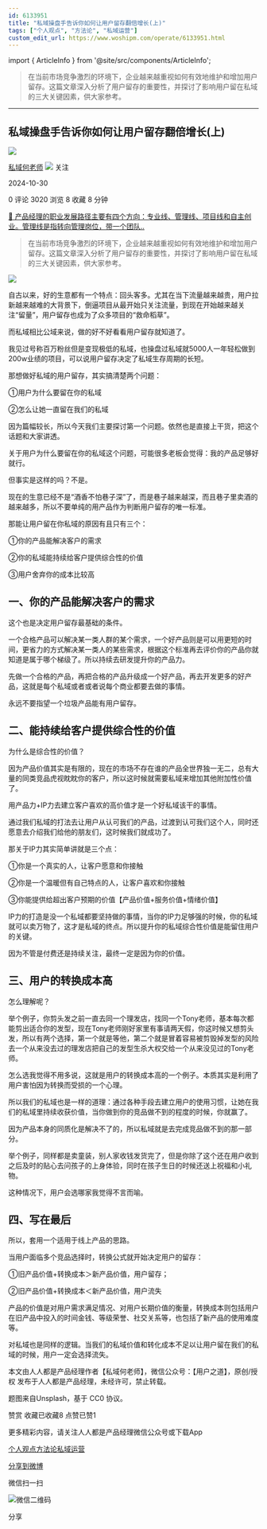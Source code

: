 ```yaml
---
id: 6133951
title: "私域操盘手告诉你如何让用户留存翻倍增长(上)"
tags: ["个人观点", "方法论", "私域运营"]
custom_edit_url: https://www.woshipm.com/operate/6133951.html
---
```

import { ArticleInfo } from '@site/src/components/ArticleInfo';

<ArticleInfo
    author="私域何老师"
    authorLink="https://www.woshipm.com/u/818092"
    published="2024-10-30"
    views={3020}
    comments={0}
    collects={8}
/>

> 在当前市场竞争激烈的环境下，企业越来越重视如何有效地维护和增加用户留存。这篇文章深入分析了用户留存的重要性，并探讨了影响用户留在私域的三大关键因素，供大家参考。

---

## 私域操盘手告诉你如何让用户留存翻倍增长(上)

[![](https://static.woshipm.com/view/woshipm_api_def_20240823130814_6595.jpg?imageView2/1/w/72/h/72/q/100)](https://www.woshipm.com/u/818092)

[私域何老师](https://www.woshipm.com/u/818092) ![](https://static.woshipm.com/tag/1101_1@2x.png) 关注

2024-10-30

0 评论 3020 浏览 8 收藏 8 分钟

[🔗 产品经理的职业发展路径主要有四个方向：专业线、管理线、项目线和自主创业。管理线是指转向管理岗位，带一个团队..](https://ke.qidianla.com/courses/90pm)

> 在当前市场竞争激烈的环境下，企业越来越重视如何有效地维护和增加用户留存。这篇文章深入分析了用户留存的重要性，并探讨了影响用户留在私域的三大关键因素，供大家参考。

![](https://image.woshipm.com/2024/10/30/5200e23e-968c-11ef-b0e5-00163e142b65.png)

自古以来，好的生意都有一个特点：回头客多。尤其在当下流量越来越贵，用户拉新越来越难的大背景下，倒逼项目从最开始只关注流量，到现在开始越来越关注“留量”，用户留存也成为了众多项目的“救命稻草”。

而私域相比公域来说，做的好不好看看用户留存就知道了。

我见过号称百万粉丝但是变现极低的私域，也操盘过私域就5000人一年轻松做到200w业绩的项目，可以说用户留存决定了私域生存周期的长短。

那想做好私域的用户留存，其实搞清楚两个问题：

①用户为什么要留在你的私域

②怎么让她一直留在我们的私域

因为篇幅较长，所以今天我们主要探讨第一个问题。依然也是直接上干货，把这个话题和大家讲透。

关于用户为什么要留在你的私域这个问题，可能很多老板会觉得：我的产品足够好就行。

但事实是这样的吗？不是。

现在的生意已经不是“酒香不怕巷子深”了，而是巷子越来越深，而且巷子里卖酒的越来越多，所以不要单纯的用产品作为判断用户留存的唯一标准。

那能让用户留在你私域的原因有且只有三个：

①你的产品能解决客户的需求

②你的私域能持续给客户提供综合性的价值

③用户舍弃你的成本比较高

## 一、你的产品能解决客户的需求

这个也是决定用户留存最基础的条件。

一个合格产品可以解决某一类人群的某个需求，一个好产品则是可以用更短的时间，更省力的方式解决某一类人的某些需求，根据这个标准再去评价你的产品你就知道是属于哪个梯级了。所以持续去研发提升你的产品力。

先做一个合格的产品，再把合格的产品升级成一个好产品，再去开发更多的好产品，这就是每个私域或者或者说每个商业都要去做的事情。

永远不要指望一个垃圾产品能有用户留存。

## 二、能持续给客户提供综合性的价值

为什么是综合性的价值？

因为产品价值其实是有限的，现在的市场不存在谁的产品全世界独一无二，总有大量的同类竞品虎视眈眈你的客户，所以这时候就需要私域来增加其他附加性价值了。

用产品力+IP力去建立客户喜欢的高价值才是一个好私域该干的事情。

通过我们私域的打法去让用户从认可我们的产品，过渡到认可我们这个人，同时还愿意去介绍我们给他的朋友们，这时候我们就成功了。

那关于IP力其实简单讲就是三个点：

①你是一个真实的人，让客户愿意和你接触

②你是一个温暖但有自己特点的人，让客户喜欢和你接触

③你能提供给超出客户预期的价值【产品价值+服务价值+情绪价值】

IP力的打造是没一个私域都要坚持做的事情，当你的IP力足够强的时候，你的私域就可以卖万物了，这才是私域的终点。所以提升你的私域综合性价值是能留住用户的关键。

因为不管是付费还是持续关注，最终一定是因为你的价值。

## 三、用户的转换成本高

怎么理解呢？

举个例子，你剪头发之前一直去同一个理发店，找同一个Tony老师，基本每次都能剪出适合你的发型，现在Tony老师刚好家里有事请两天假，你这时候又想剪头发，所以有两个选择，第一个就是等他，第二个就是冒着容易被剪毁掉发型的风险去一个从来没去过的理发店把自己的发型生杀大权交给一个从来没见过的Tony老师。

怎么选我觉得不用多说，这就是用户的转换成本高的一个例子。本质其实是利用了用户害怕因为转换而受损的一个心理。

所以我们的私域也是一样的道理：通过各种手段去建立用户的使用习惯，让她在我们的私域里持续收获价值，当你做到你的竞品做不到的程度的时候，你就赢了。

因为产品本身的同质化是解决不了的，所以私域就是去完成竞品做不到的那一部分。

举个例子，同样都是卖童装，别人家收钱发货完了，但是你除了这个还在用户收到之后及时的贴心去问孩子的上身体验，同时在孩子生日的时候还送上祝福和小礼物。

这种情况下，用户会选哪家我觉得不言而喻。

## 四、写在最后

所以，套用一个适用于线上产品的思路。

当用户面临多个竞品选择时，转换公式就开始决定用户的留存：

①旧产品价值+转换成本＞新产品价值，用户留存；

②旧产品价值+转换成本＜新产品价值，用户流失

产品的价值是对用户需求满足情况、对用户长期价值的衡量，转换成本则包括用户在旧产品中投入的时间金钱、等级荣誉、社交关系等，也包括了新产品的使用难度等。

对私域也是同样的逻辑。当我们的私域价值和转化成本不足以让用户留在我们的私域的时候，用户一定会选择流失。

本文由人人都是产品经理作者【私域何老师】，微信公众号：【用户之道】，原创/授权 发布于人人都是产品经理，未经许可，禁止转载。

题图来自Unsplash，基于 CC0 协议。

赞赏 收藏已收藏8 点赞已赞1

更多精彩内容，请关注人人都是产品经理微信公众号或下载App

[个人观点](https://www.woshipm.com/tag/%e4%b8%aa%e4%ba%ba%e8%a7%82%e7%82%b9)[方法论](https://www.woshipm.com/tag/%e6%96%b9%e6%b3%95%e8%ae%ba)[私域运营](https://www.woshipm.com/tag/%e7%a7%81%e5%9f%9f%e8%bf%90%e8%90%a5)

[分享到微博](https://service.weibo.com/share/share.php?appkey=2775287854&title=私域操盘手告诉你如何让用户留存翻倍增长\(上\)&url=https://www.woshipm.com/operate/6133951.html&pic=https://image.woshipm.com/2024/10/30/5200e23e-968c-11ef-b0e5-00163e142b65.png)

微信扫一扫

![微信二维码](https://api.pwmqr.com/qrcode/create/?url=https://www.woshipm.com/operate/6133951.html)

分享